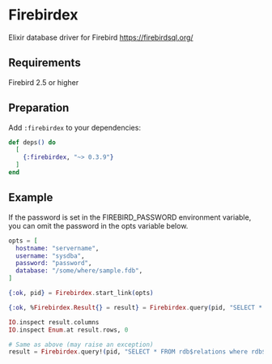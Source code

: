 # Firebirdex

Elixir database driver for Firebird https://firebirdsql.org/

## Requirements

Firebird 2.5 or higher

## Preparation

Add `:firebirdex` to your dependencies:

```elixir
def deps() do
  [
    {:firebirdex, "~> 0.3.9"}
  ]
end
```

## Example

If the password is set in the FIREBIRD_PASSWORD environment variable, you can omit the password in the opts variable below.

```elixir
opts = [
  hostname: "servername",
  username: "sysdba",
  password: "password",
  database: "/some/where/sample.fdb",
]

{:ok, pid} = Firebirdex.start_link(opts)

{:ok, %Firebirdex.Result{} = result} = Firebirdex.query(pid, "SELECT * FROM rdb$relations where rdb$system_flag = ?", [1])

IO.inspect result.columns
IO.inspect Enum.at result.rows, 0

# Same as above (may raise an exception)
result = Firebirdex.query!(pid, "SELECT * FROM rdb$relations where rdb$system_flag = ?", [1])
```

